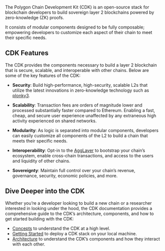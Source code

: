 The Polygon Chain Development Kit (CDK) is an open-source stack for blockchain developers to build sovereign layer 2 blockchains powered by zero-knowledge (ZK) proofs.

It consists of modular components designed to be fully composable; empowering developers to customize each aspect of their chain to meet their specific needs.

## CDK Features

The CDK provides the components necessary to build a layer 2 blockchain that is secure, scalable, and interoperable with other chains. Below are some of the key features of the CDK:

- **Security**: Build high-performance, high-security, scalable L2s that utilize the latest innovations in zero-knowledge technology such as [plonky3](https://docs.polygon.technology/learn/plonky/?h=plonky3#plonky-3).

- **Scalability**: Transaction fees are orders of magnitude lower and processed substantially faster compared to Ethereum. Enabling a fast, cheap, and secure user experience unaffected by any extraneous high activity experienced on shared networks.

- **Modularity**: As logic is separated into modular components, developers can easily customize all components of the L2 to build a chain that meets their specific needs.

- **Interoperability**: Opt-in to the [AggLayer](https://docs.polygon.technology/cdk/glossary/#agglayer-v1-al1) to bootstrap your chain&rsquo;s ecosystem, enable cross-chain transactions, and access to the users and liquidity of other chains.

- **Sovereignty**: Maintain full control over your chain&rsquo;s revenue, governance, security, economic policies, and more.

## Dive Deeper into the CDK

Whether you&rsquo;re a developer looking to build a new chain or a researcher interested in looking under the hood, the CDK documentation provides a comprehensive guide to the CDK&rsquo;s architecture, components, and how to get started building with the CDK:

- [Concepts](https://docs.polygon.technology/cdk/concepts/layer2s) to understand the CDK at a high level.
- [Getting Started](https://docs.polygon.technology/cdk/getting-started) to deploy a CDK stack on your local machine.
- [Architecture](https://docs.polygon.technology/cdk/architecture/cdk-zkevm/) to understand the CDK&rsquo;s components and how they interact with each other.
